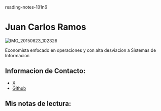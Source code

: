 reading-notes-101n6

# Juan Carlos Ramos

![IMG_20150623_102326](https://github.com/user-attachments/assets/87b1d035-2033-4e92-8d74-1d4d8f837a41)


Economista enfocado en operaciones y con alta desviacion a Sistemas de Informacion

## Informacion de Contacto:

- [X](https://x.com/jcramos_sur)
- [Github](https://github.com/jcramossur)

## Mis notas de lectura:
